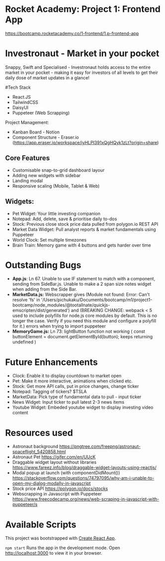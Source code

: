 # Rocket Academy: Project 1: Frontend App

https://bootcamp.rocketacademy.co/1-frontend/1.p-frontend-app

# Investronaut - Market in your pocket

Snappy, Swift and Specialised - Investronaut holds access to the entire market in your pocket - making it easy for investors of all levels to get their daily dose of market updates in a glance!

#Tech Stack

- React.JS
- TailwindCSS
- DaisyUI
- Puppeteer (Web Scrapping)

Project Management:

- Kanban Board - Notion
- Component Structure - Eraser.io (https://app.eraser.io/workspace/iyHLPI391xQgHQyk1zLt?origin=share)

## Core Features

- Customisable snap-to-grid dashboard layour
- Adding new widgets with sidebar
- Landing modal
- Responsive scaling (Mobile, Tablet & Web)

## Widgets:

- Pet Widget: Your little investing companion
- Notepad: Add, delete, save & prioritise daily to-dos
- Stock: Previous close stock price data pulled from polygon.io REST API
- Market Data Widget: Pull analyst reports & market fundamentals using Puppeteer
- World Clock: Set multiple timezones
- Brain Train: Memory game with 4 buttons and gets harder over time

# Outstanding Bugs

- **App.js**: Ln 67. Unable to use IF statement to match with a component, sending <NotesList/> from SideBar.js. Unable to make a 2 span size notes widget when adding from the Side Bar.
- **MarketData.js:** Webscrapper gives (Module not found: Error: Can't resolve 'fs' in '/Users/pichukaku/Documents/bootcamp/m1/project1-bootcamp/node_modules/@tootallnate/quickjs-emscripten/dist/generated') and (BREAKING CHANGE: webpack < 5 used to include polyfills for node.js core modules by default.
  This is no longer the case. Verify if you need this module and configure a polyfill for it.) errors when trying to import puppeteer
- **MemoryGame.js:** Ln 73: lightButton function not working ( const buttonElement = document.getElementById(button); keeps returning undefined
  )

# Future Enhancements

- Clock: Enable it to display countdown to market open
- Pet: Make it more interactive, animations when clicked etc.
- Stock: Get more API calls, put in price changes, change ticker
- Notepad: Tagging of tickers? $TSLA
- MarketData: Pick type of fundamental data to pull - input ticker
- News Widget: Input ticker to pull latest 2-3 news items
- Youtube Widget: Embeded youtube widget to display investing video content

# Resources used

- Astronaut background https://pngtree.com/freepng/astronaut-spaceflight_5420858.html
- Astronaut Pet https://gifer.com/en/UUcK
- Draggable widget layout without libraries https://www.fareez.info/blog/draggable-widget-layouts-using-reactjs/
- Modal popup at launch (with componentDidMount()) https://stackoverflow.com/questions/74797095/why-am-i-unable-to-open-my-dialog-modally-in-javascript
- Stock price API https://polygon.io/docs/stocks
- Webscrapping in Javascript with Puppeteer https://www.freecodecamp.org/news/web-scraping-in-javascript-with-puppeteer/s

# Available Scripts

This project was bootstrapped with [Create React App](https://github.com/facebook/create-react-app).

`npm start` Runs the app in the development mode.
Open [http://localhost:3000](http://localhost:3000) to view it in your browser.
